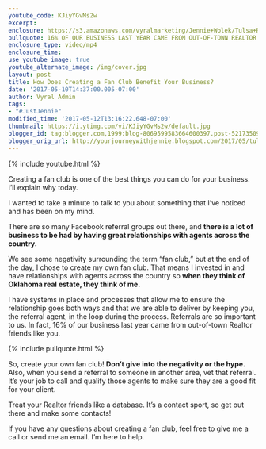 ```yaml
---
youtube_code: KJiyYGvMs2w
excerpt:
enclosure: https://s3.amazonaws.com/vyralmarketing/Jennie+Wolek/Tulsa+Real+Estate+Agent-+Creating+a+Fan+Club+to+Grow+Your+Business.mp4
pullquote: 16% OF OUR BUSINESS LAST YEAR CAME FROM OUT-OF-TOWN REALTOR FRIENDS LIKE YOU.
enclosure_type: video/mp4
enclosure_time:
use_youtube_image: true
youtube_alternate_image: /img/cover.jpg
layout: post
title: How Does Creating a Fan Club Benefit Your Business?
date: '2017-05-10T14:37:00.005-07:00'
author: Vyral Admin
tags:
- "#JustJennie"
modified_time: '2017-05-12T13:16:22.648-07:00'
thumbnail: https://i.ytimg.com/vi/KJiyYGvMs2w/default.jpg
blogger_id: tag:blogger.com,1999:blog-8069599583664600397.post-5217350902491516371
blogger_orig_url: http://yourjourneywithjennie.blogspot.com/2017/05/tulsa-real-estate-agent-creating-fan.html
---
```

{% include youtube.html %}

Creating a fan club is one of the best things you can do for your business. I’ll explain why today.

I wanted to take a minute to talk to you about something that I’ve noticed and has been on my mind.

There are so many Facebook referral groups out there, and **there is a lot of business to be had by having great relationships with agents across the country.**

We see some negativity surrounding the term “fan club,” but at the end of the day, I chose to create my own fan club. That means I invested in and have relationships with agents across the country so **when they think of Oklahoma real estate, they think of me.**

I have systems in place and processes that allow me to ensure the relationship goes both ways and that we are able to deliver by keeping you, the referral agent, in the loop during the process. Referrals are so important to us. In fact, 16% of our business last year came from out-of-town Realtor friends like you.

{% include pullquote.html %}

So, create your own fan club! **Don’t give into the negativity or the hype.** Also, when you send a referral to someone in another area, vet that referral. It’s your job to call and qualify those agents to make sure they are a good fit for your client.

Treat your Realtor friends like a database. It’s a contact sport, so get out there and make some contacts!

If you have any questions about creating a fan club, feel free to give me a call or send me an email. I’m here to help.
